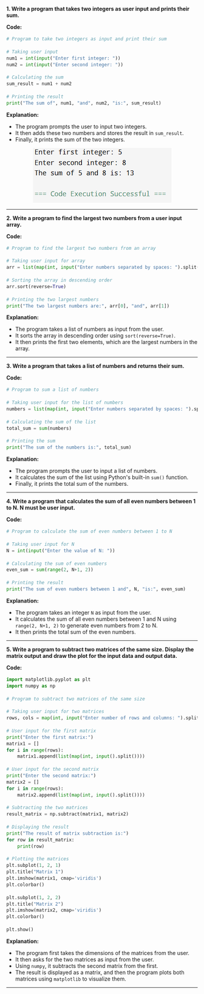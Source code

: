 
**1. Write a program that takes two integers as user input and prints their sum.**

**Code:**

```python
# Program to take two integers as input and print their sum

# Taking user input
num1 = int(input("Enter first integer: "))
num2 = int(input("Enter second integer: "))

# Calculating the sum
sum_result = num1 + num2

# Printing the result
print("The sum of", num1, "and", num2, "is:", sum_result)
```

**Explanation:**
- The program prompts the user to input two integers.
- It then adds these two numbers and stores the result in `sum_result`.
- Finally, it prints the sum of the two integers.


<p align="center">
    <img src="./Outputs/Output1.png" alt="Output for 1st program.png">
</p>

---

**2. Write a program to find the largest two numbers from a user input array.**

**Code:**

```python
# Program to find the largest two numbers from an array

# Taking user input for array
arr = list(map(int, input("Enter numbers separated by spaces: ").split()))

# Sorting the array in descending order
arr.sort(reverse=True)

# Printing the two largest numbers
print("The two largest numbers are:", arr[0], "and", arr[1])
```

**Explanation:**
- The program takes a list of numbers as input from the user.
- It sorts the array in descending order using `sort(reverse=True)`.
- It then prints the first two elements, which are the largest numbers in the array.

---

**3. Write a program that takes a list of numbers and returns their sum.**

**Code:**

```python
# Program to sum a list of numbers

# Taking user input for the list of numbers
numbers = list(map(int, input("Enter numbers separated by spaces: ").split()))

# Calculating the sum of the list
total_sum = sum(numbers)

# Printing the sum
print("The sum of the numbers is:", total_sum)
```

**Explanation:**
- The program prompts the user to input a list of numbers.
- It calculates the sum of the list using Python's built-in `sum()` function.
- Finally, it prints the total sum of the numbers.

---

**4. Write a program that calculates the sum of all even numbers between 1 to N. N must be user input.**

**Code:**

```python
# Program to calculate the sum of even numbers between 1 to N

# Taking user input for N
N = int(input("Enter the value of N: "))

# Calculating the sum of even numbers
even_sum = sum(range(2, N+1, 2))

# Printing the result
print("The sum of even numbers between 1 and", N, "is:", even_sum)
```

**Explanation:**
- The program takes an integer `N` as input from the user.
- It calculates the sum of all even numbers between 1 and N using `range(2, N+1, 2)` to generate even numbers from 2 to N.
- It then prints the total sum of the even numbers.

---

**5. Write a program to subtract two matrices of the same size. Display the matrix output and draw the plot for the input data and output data.**

**Code:**

```python
import matplotlib.pyplot as plt
import numpy as np

# Program to subtract two matrices of the same size

# Taking user input for two matrices
rows, cols = map(int, input("Enter number of rows and columns: ").split())

# User input for the first matrix
print("Enter the first matrix:")
matrix1 = []
for i in range(rows):
    matrix1.append(list(map(int, input().split())))

# User input for the second matrix
print("Enter the second matrix:")
matrix2 = []
for i in range(rows):
    matrix2.append(list(map(int, input().split())))

# Subtracting the two matrices
result_matrix = np.subtract(matrix1, matrix2)

# Displaying the result
print("The result of matrix subtraction is:")
for row in result_matrix:
    print(row)

# Plotting the matrices
plt.subplot(1, 2, 1)
plt.title("Matrix 1")
plt.imshow(matrix1, cmap='viridis')
plt.colorbar()

plt.subplot(1, 2, 2)
plt.title("Matrix 2")
plt.imshow(matrix2, cmap='viridis')
plt.colorbar()

plt.show()
```

**Explanation:**
- The program first takes the dimensions of the matrices from the user.
- It then asks for the two matrices as input from the user.
- Using `numpy`, it subtracts the second matrix from the first.
- The result is displayed as a matrix, and then the program plots both matrices using `matplotlib` to visualize them.

---
